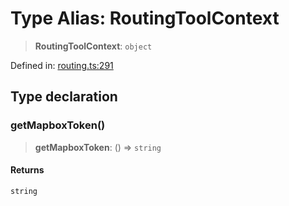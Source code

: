 # Type Alias: RoutingToolContext

> **RoutingToolContext**: `object`

Defined in: [routing.ts:291](https://github.com/GeoDaCenter/openassistant/blob/2cb8f20a901f3385efeb40778248119c5e49db78/packages/osm/src/routing.ts#L291)

## Type declaration

### getMapboxToken()

> **getMapboxToken**: () => `string`

#### Returns

`string`
